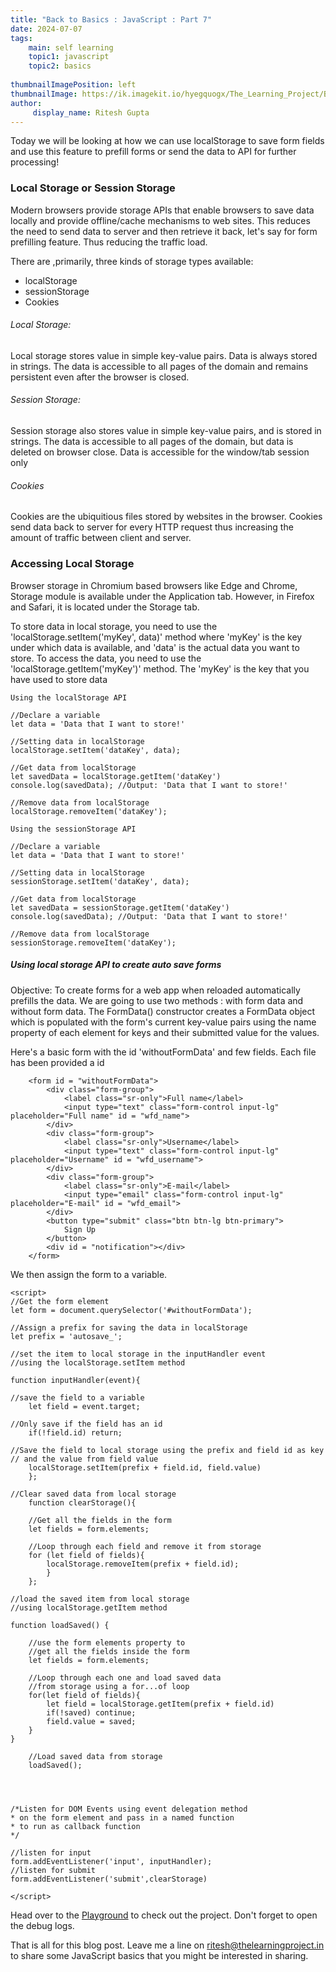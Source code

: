 ```yaml
---
title: "Back to Basics : JavaScript : Part 7"
date: 2024-07-07
tags:
    main: self learning
    topic1: javascript
    topic2: basics
 
thumbnailImagePosition: left
thumbnailImage: https://ik.imagekit.io/hyegquogx/The_Learning_Project/Back%20to%20basics%20%20Part%207.png
author:
     display_name: Ritesh Gupta
---
```

Today we will be looking at how we can use localStorage to save form fields and use this feature to prefill forms or send the data to API for further processing!

<!--more-->

### Local Storage or Session Storage

Modern browsers provide storage APIs that enable browsers to save data locally and provide offline/cache mechanisms to web sites. This reduces the need to send data to server and then retrieve it back, let's say for form prefilling feature. Thus reducing the traffic load. 

There are ,primarily, three kinds of storage types available:

- localStorage
- sessionStorage
- Cookies

###### Local Storage: 
Local storage stores value in simple key-value pairs. Data is always stored in strings. The data is accessible to all pages of the domain and remains persistent even after the browser is closed.

###### Session Storage:
Session storage also stores value in simple key-value pairs, and is stored in strings. The data is accessible to all pages of the domain, but data is deleted on browser close. Data is accessible for the window/tab session only

###### Cookies
Cookies are the ubiquitious files stored by websites in the browser. Cookies send data back to server for every HTTP request thus increasing the amount of traffic between client and server.

### Accessing Local Storage

Browser storage in Chromium based browsers like Edge and Chrome, Storage module is available under the Application tab. However, in Firefox and Safari, it is located under the Storage tab.

To store data in local storage, you need to use the 'localStorage.setItem('myKey', data)' method where 'myKey' is the key under which data is available, and 'data' is the actual data you want to store. To access the data, you need to use the 'localStorage.getItem('myKey')' method. The 'myKey' is the key that you have used to store data

```
Using the localStorage API

//Declare a variable
let data = 'Data that I want to store!'

//Setting data in localStorage 
localStorage.setItem('dataKey', data);

//Get data from localStorage
let savedData = localStorage.getItem('dataKey') 
console.log(savedData); //Output: 'Data that I want to store!'

//Remove data from localStorage
localStorage.removeItem('dataKey');

Using the sessionStorage API

//Declare a variable
let data = 'Data that I want to store!'

//Setting data in localStorage 
sessionStorage.setItem('dataKey', data);

//Get data from localStorage
let savedData = sessionStorage.getItem('dataKey') 
console.log(savedData); //Output: 'Data that I want to store!'

//Remove data from localStorage
sessionStorage.removeItem('dataKey');

```

##### Using local storage API to create auto save forms

Objective: To create forms for a web app when reloaded automatically prefills the data. We are going to use two methods : with form data and without form data. The FormData() constructor creates a FormData object which is populated with the form's current key-value pairs using the name property of each element for keys and their submitted value for the values. 

Here's a basic form with the id 'withoutFormData' and few fields. Each file has been provided a id

```
    <form id = "withoutFormData">
        <div class="form-group">
            <label class="sr-only">Full name</label>
            <input type="text" class="form-control input-lg" placeholder="Full name" id = "wfd_name">
        </div>
        <div class="form-group">
            <label class="sr-only">Username</label>
            <input type="text" class="form-control input-lg" placeholder="Username" id = "wfd_username">
        </div>
        <div class="form-group">
            <label class="sr-only">E-mail</label>
            <input type="email" class="form-control input-lg" placeholder="E-mail" id = "wfd_email">
        </div>
        <button type="submit" class="btn btn-lg btn-primary">
            Sign Up
        </button>
        <div id = "notification"></div>
    </form>

```

We then assign the form to a variable. 

```
<script>
//Get the form element
let form = document.querySelector('#withoutFormData');

//Assign a prefix for saving the data in localStorage
let prefix = 'autosave_';

//set the item to local storage in the inputHandler event
//using the localStorage.setItem method

function inputHandler(event){

//save the field to a variable
    let field = event.target;

//Only save if the field has an id
    if(!field.id) return;

//Save the field to local storage using the prefix and field id as key
// and the value from field value
    localStorage.setItem(prefix + field.id, field.value)
    };

//Clear saved data from local storage
    function clearStorage(){

    //Get all the fields in the form
    let fields = form.elements;

    //Loop through each field and remove it from storage
    for (let field of fields){
        localStorage.removeItem(prefix + field.id);
        }
    };

//load the saved item from local storage 
//using localStorage.getItem method

function loadSaved() {

    //use the form elements property to 
    //get all the fields inside the form
    let fields = form.elements;

    //Loop through each one and load saved data 
    //from storage using a for...of loop
    for(let field of fields){
        let field = localStorage.getItem(prefix + field.id)
        if(!saved) continue;
        field.value = saved;
    }
}

    //Load saved data from storage
    loadSaved();




/*Listen for DOM Events using event delegation method
* on the form element and pass in a named function 
* to run as callback function 
*/

//listen for input
form.addEventListener('input', inputHandler);
//listen for submit
form.addEventListener('submit',clearStorage)

</script>
```

Head over to the [Playground](https://www.thelearningproject.in/samples/sign-up.html) to check out the project. Don't forget to open the debug logs. 

That is all for this blog post. Leave me a line on ritesh@thelearningproject.in to share some JavaScript basics that you might be interested in sharing.
